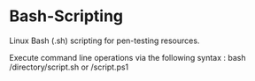 # Bash-Scripting
Linux Bash (.sh) scripting for pen-testing resources. 

Execute command line operations via the following syntax : bash /directory/script.sh or /script.ps1

